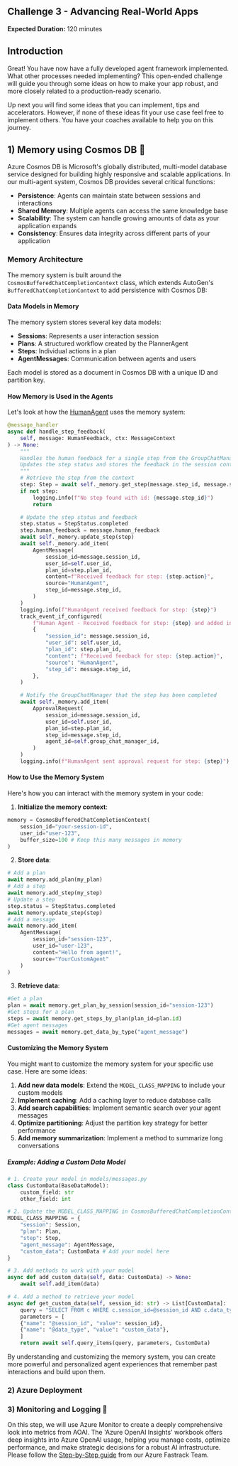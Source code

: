 ## Challenge 3 - Advancing Real-World Apps

**Expected Duration:** 120 minutes

## Introduction

Great! You have now have a fully developed agent framework implemented. What other processes needed implementing? This open-ended challenge will guide you through some ideas on how to make your app robust, and more closely related to a production-ready scenario. 

Up next you will find some ideas that you can implement, tips and accelerators. However, if none of these ideas fit your use case feel free to implement others. You have your coaches available to help you on this journey.

## 1) Memory using Cosmos DB 🧠

Azure Cosmos DB is Microsoft's globally distributed, multi-model database service designed for building highly responsive and scalable applications. In our multi-agent system, Cosmos DB provides several critical functions:

- **Persistence**: Agents can maintain state between sessions and interactions
- **Shared Memory**: Multiple agents can access the same knowledge base
- **Scalability**: The system can handle growing amounts of data as your application expands
- **Consistency**: Ensures data integrity across different parts of your application

### Memory Architecture

The memory system is built around the `CosmosBufferedChatCompletionContext` class, which extends AutoGen's `BufferedChatCompletionContext` to add persistence with Cosmos DB:

#### Data Models in Memory

The memory system stores several key data models:

- **Sessions**: Represents a user interaction session
- **Plans**: A structured workflow created by the PlannerAgent
- **Steps**: Individual actions in a plan
- **AgentMessages**: Communication between agents and users

Each model is stored as a document in Cosmos DB with a unique ID and partition key.

#### How Memory is Used in the Agents

Let's look at how the [HumanAgent](Challenge2\src\backend\agents\human.py)
 uses the memory system:

```python
@message_handler
async def handle_step_feedback(
    self, message: HumanFeedback, ctx: MessageContext
) -> None:
    """
    Handles the human feedback for a single step from the GroupChatManager.
    Updates the step status and stores the feedback in the session context.
    """
    # Retrieve the step from the context
    step: Step = await self._memory.get_step(message.step_id, message.session_id)
    if not step:
        logging.info(f"No step found with id: {message.step_id}")
        return

    # Update the step status and feedback
    step.status = StepStatus.completed
    step.human_feedback = message.human_feedback
    await self._memory.update_step(step)
    await self._memory.add_item(
        AgentMessage(
            session_id=message.session_id,
            user_id=self.user_id,
            plan_id=step.plan_id,
            content=f"Received feedback for step: {step.action}",
            source="HumanAgent",
            step_id=message.step_id,
        )
    )
    logging.info(f"HumanAgent received feedback for step: {step}")
    track_event_if_configured(
        f"Human Agent - Received feedback for step: {step} and added into the cosmos",
        {
            "session_id": message.session_id,
            "user_id": self.user_id,
            "plan_id": step.plan_id,
            "content": f"Received feedback for step: {step.action}",
            "source": "HumanAgent",
            "step_id": message.step_id,
        },
    )

    # Notify the GroupChatManager that the step has been completed
    await self._memory.add_item(
        ApprovalRequest(
            session_id=message.session_id,
            user_id=self.user_id,
            plan_id=step.plan_id,
            step_id=message.step_id,
            agent_id=self.group_chat_manager_id,
        )
    )
    logging.info(f"HumanAgent sent approval request for step: {step}")
```

#### How to Use the Memory System

Here's how you can interact with the memory system in your code:

1. **Initialize the memory context**:

```python
memory = CosmosBufferedChatCompletionContext(
    session_id="your-session-id",
    user_id="user-123",
    buffer_size=100 # Keep this many messages in memory
)
```

2. **Store data**:

```python
# Add a plan
await memory.add_plan(my_plan)
# Add a step
await memory.add_step(my_step)
# Update a step
step.status = StepStatus.completed
await memory.update_step(step)
# Add a message
await memory.add_item(
    AgentMessage(
        session_id="session-123",
        user_id="user-123",
        content="Hello from agent!",
        source="YourCustomAgent"
    )
)
```

3. **Retrieve data**:

```python
#Get a plan
plan = await memory.get_plan_by_session(session_id="session-123")
#Get steps for a plan
steps = await memory.get_steps_by_plan(plan_id=plan.id)
#Get agent messages
messages = await memory.get_data_by_type("agent_message")
```


#### Customizing the Memory System

You might want to customize the memory system for your specific use case. Here are some ideas:

1. **Add new data models**: Extend the `MODEL_CLASS_MAPPING` to include your custom models
2. **Implement caching**: Add a caching layer to reduce database calls
3. **Add search capabilities**: Implement semantic search over your agent messages
4. **Optimize partitioning**: Adjust the partition key strategy for better performance
5. **Add memory summarization**: Implement a method to summarize long conversations

##### Example: Adding a Custom Data Model

```python
# 1. Create your model in models/messages.py
class CustomData(BaseDataModel):
    custom_field: str
    other_field: int

# 2. Update the MODEL_CLASS_MAPPING in CosmosBufferedChatCompletionContext
MODEL_CLASS_MAPPING = {
    "session": Session,
    "plan": Plan,
    "step": Step,
    "agent_message": AgentMessage,
    "custom_data": CustomData # Add your model here
}

# 3. Add methods to work with your model
async def add_custom_data(self, data: CustomData) -> None:
    await self.add_item(data)

# 4. Add a method to retrieve your model
async def get_custom_data(self, session_id: str) -> List[CustomData]:
    query = "SELECT FROM c WHERE c.session_id=@session_id AND c.data_type=@data_type"
    parameters = [
    {"name": "@session_id", "value": session_id},
    {"name": "@data_type", "value": "custom_data"},
    ]
    return await self.query_items(query, parameters, CustomData)
```
By understanding and customizing the memory system, you can create more powerful and personalized agent experiences that remember past interactions and build upon them.


### 2) Azure Deployment

### 3) Monitoring and Logging 📜

On this step, we will use Azure Monitor to create a deeply comprehensive look into metrics from AOAI. The 'Azure OpenAI Insights' workbook offers deep insights into Azure OpenAI usage, helping you manage costs, optimize performance, and make strategic decisions for a robust AI infrastructure.  Please follow the [Step-by-Step guide](https://github.com/dolevshor/Azure-OpenAI-Insights/tree/main) from our Azure Fastrack Team.
